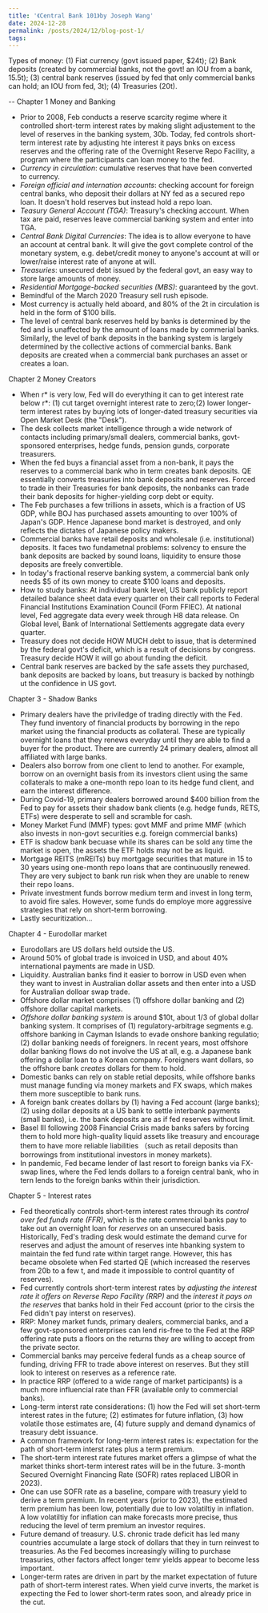 ```yaml
---
title: '《Central Bank 101》by Joseph Wang'
date: 2024-12-28
permalink: /posts/2024/12/blog-post-1/
tags:
---
```


Types of money: (1) Fiat currency (govt issued paper, $24t); (2) Bank deposits (created by commercial banks, not the govt! an IOU from a bank, 15.5t); (3) central bank reserves (issued by fed that only commercial banks can hold; an IOU from fed, 3t); (4) Treasuries (20t).

--
Chapter 1 Money and Banking
- Prior to 2008, Feb conducts a reserve scarcity regime where it controlled short-term interest rates by making slight adjustement to the level of reserves in the banking system, 30b. Today, fed controls short-term interest rate by adjusting hte interest it pays bnks on excess reserves and the offering rate of the Overnight Reserve Repo Facility, a program where the participants can loan money to the fed.
- *Currency in circulation*: cumulative reserves that have been converted to currency.
- *Foreign official and internation accounts*: checking account for foreign central banks, who deposit their dollars at NY fed as a secured repo loan. It doesn't hold reserves but instead hold a repo loan. 
- *Teasury General Account (TGA)*: Treasury's checking account. When tax are paid, reserves leave commercial banking system and enter into TGA.
- *Central Bank Digital Currencies*: The idea is to allow everyone to have an account at central bank. It will give the govt complete control of the monetary system, e.g. debet/credit money to anyone's account at will or lower/raise interest rate of anyone at will.
- *Treasuries*: unsecured debt issued by the federal govt, an easy way to store large amounts of money.
- *Residential Mortgage-backed securities (MBS)*: guaranteed by the govt.
- Bemindful of the March 2020 Treasury sell rush episode.
- Most currency is actually held aboard, and 80% of the 2t in circulation is held in the form of $100 bills.
- The level of central bank reserves held by banks is determined by the fed and is unaffected by the amount of loans made by commerial banks. Similarly, the level of bank deposits in the banking system is largely determined by the collective actions of commercial banks. Bank deposits are created when a commercial bank purchases an asset or creates a loan.

Chapter 2 Money Creators
- When r* is very low, Fed will do everything it can to get interest rate below r*: (1) cut target overnight interest rate to zero;(2) lower longer-term interest rates by buying lots of longer-dated treasury securities via Open Market Desk (the "Desk").
- The desk collects market intelligence through a wide network of contacts including primary/small dealers, commercial banks, govt-sponsored enterprises, hedge funds, pension gunds, corporate treasurers.
- When the fed buys a financial asset from a non-bank, it pays the reserves to a commercial bank who in term creates bank deposits. QE essentially converts treasuries into bank deposits and reserves. Forced to trade in their Treasuries for bank deposits, the nonbanks can trade their bank deposits for higher-yielding corp debt or equity.
- The Feb purchases a few trillions in assets, which is a fraction of US GDP, while BOJ has purchased assets amounting to over 100% of Japan's GDP. Hence Japanese bond market is destroyed, and only reflects the dictates of Japanese policy makers.
- Commercial banks have retail deposits and wholesale (i.e. institutional) deposits. It faces two fundametnal problems: solvency to ensure the bank deposits are backed by sound loans, liquidity to ensure those deposits are freely convertible.
- In today's fractional reserve banking system, a commercial bank only needs $5 of its own money to create $100 loans and deposits.
- How to study banks: At individual bank level, US bank publicly report detailed balance sheet data every quarter on their call reports to Federal Financial Institutions Examination Council (Form FFIEC). At national level, Fed aggregate data every week through H8 data release. On Global level, Bank of International Settlements aggregate data every quarter.
- Treasury does not decide HOW MUCH debt to issue, that is determined by the federal govt's deficit, which is a result of decisions by congress. Treasury decide HOW it will go about funding the deficit.
- Central bank reserves are backed by the safe assets they purchased, bank deposits are backed by loans, but treasury is backed by nothingb ut the confidence in US govt.

Chapter 3 - Shadow Banks
- Primary dealers have the priviledge of trading directly with the Fed. They fund inventory of financial products by borrowing in the repo market using the financial products as collateral. These are typically overnight loans that they renews everyday until they are able to find a buyer for the product. There are currently 24 primary dealers, almost all affiliated with large banks.
- Dealers also borrow from one client to lend to another. For example, borrow on an overnight basis from its investors client using the same collaterals to make a one-month repo loan to its hedge fund client, and earn the interest difference.
- During Covid-19, primary dealers borrowed around $400 billion from the Fed to pay for assets their shadow bank clients (e.g. hedge funds, RETS, ETFs) were desperate to sell and scramble for cash.
- Money Market Fund (MMF) types: govt MMF and prime MMF (which also invests in non-govt securities e.g. foreign commercial banks)
- ETF is shadow bank becuase while its shares can be sold any time the market is open, the assets the ETF holds may not be as liquid.
- Mortgage REITS (mREITs) buy mortgage securities that mature in 15 to 30 years using one-month repo loans that are continuouslly renewed. They are very subject to bank run risk when they are unable to renew their repo loans.
- Private investment funds borrow medium term and invest in long term, to avoid fire sales. However, some funds do employe more aggressive strategies that rely on short-term borrowing.
- Lastly securitization...

Chapter 4 - Eurodollar market
- Eurodollars are US dollars held outside the US.
- Around 50% of global trade is invoiced in USD, and about 40% international payments are made in USD.
- Liquidity. Australian banks find it easier to borrow in USD even when they want to invest in Australian dollar assets and then enter into a USD for Australian dolloar swap trade.
- Offshore dollar market comprises (1) offshore dollar banking and (2) offshore dollar capital markets.
- *Offshore dollar banking system* is around $10t, about 1/3 of global dollar banking system. It comprises of (1) regulatory-arbitrage segments e.g. offshore banking in Cayman Islands to evade onshore banking regulatio; (2) dollar banking needs of foreigners. In recent years, most offshore dollar banking flows do not involve the US at all, e.g. a Japanese bank offering a dollar loan to a Korean company. Foreigners want dollars, so the offshore bank *creates* dollars for them to hold.
- Domestic banks can rely on stable retial deposits, while offshore banks must manage funding via money markets and FX swaps, which makes them more susceptible to bank runs.
- A foreign bank creates dollars by (1) having a Fed account (large banks); (2) using dollar deposits at a US bank to settle interbank payments (small banks), i.e. the bank deposits are as if fed reserves without limit.
- Basel III following 2008 Financial Crisis made banks safers by forcing them to hold more high-quality liquid assets like treasury and encourage them to have more reliable liabilities （such as retail deposits than borrowings from institutional investors in money markets).
- In pandemic, Fed became lender of last resort to foreign banks via FX-swap lines, where the Fed lends dollars to a foreign central bank, who in tern lends to the foreign banks within their jurisdiction.

Chapter 5 - Interest rates
- Fed theoretically controls short-term interest rates through its *control over fed funds rate (FFR)*, which is the rate commercial banks pay to take out an overnight loan for *reserves* on an unsecured basis. Historically, Fed's trading desk would estimate the demand curve for reserves and adjust the amount of reserves inte hbanking system to maintain the fed fund rate within target range. However, this has became obsolete when Fed started QE (which increased the reserves from 20b to a few t, and made it impossible to control quantity of reserves).
- Fed currently controls short-term interest rates by *adjusting the interest rate it offers on Reverse Repo Facility (RRP)* and the *interest it pays on the reserves* that banks hold in their Fed account (prior to the cirsis the Fed didn't pay interst on reserves).
- RRP: Money market funds, primary dealers, commercial banks, and a few govt-sponsored enterprises can lend ris-free to the Fed at the RRP offering rate puts a floors on the returns they are willing to accept from the private sector.
- Commercial banks may perceive federal funds as a cheap source of funding, driving FFR to trade above interest on reserves. But they still look to interest on reserves as a reference rate. 
- In practice RRP (offered to a wide range of market participants) is a much more influencial rate than FFR (available only to commercial banks).
- Long-term interst rate considerations: (1) how the Fed will set short-term interest rates in the future; (2) estimates for future inflation, (3) how volatile those estimates are, (4) future supply and demand dynamics of treasury debt issuance.
- A common framework for long-term interest rates is: expectation for the path of short-term interst rates plus a term premium.
- The short-term interest rate futures market offers a glimpse of what the market thinks short-term interest rates will be in the future. 3-month Secured Overnight Financing Rate (SOFR) rates replaced LIBOR in 2023).
- One can use SOFR rate as a baseline, compare with treasury yield to derive a term premium. In recent years (prior to 2023), the estimated term premium has been low, potentially due to low volatiltiy in inflation. A low volatiltiy for inflation can make forecasts more precise, thus reducing the level of term premium an investor requires.
- Future demand of treasury. U.S. chronic trade deficit has led many countries accumulate a large stock of dollars that they in turn reinvest to treasuries. As the Fed becomes increasingly willing to purchase treasuries, other factors affect longer temr yields appear to become less important.
- Longer-term rates are driven in part by the market expectation of future path of short-term interest rates. When yield curve inverts, the market is expecting the Fed to lower short-term rates soon, and already price in the cut. 










